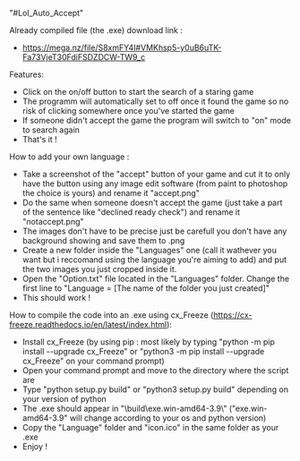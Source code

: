 "#Lol_Auto_Accept" 

Already compiled file (the .exe) download link : 
- https://mega.nz/file/S8xmFY4I#VMKhsp5-y0uB6uTK-Fa73VjeT30FdiFSDZDCW-TW9_c


Features:
- Click on the on/off button to start the search of a staring game
- The programm will automatically set to off once it found the game so no risk of clicking somewhere once you've started the game
- If someone didn't accept the game the program will switch to "on" mode to search again
- That's it !


How to add your own language :
- Take a screenshot of the "accept" button of your game and cut it to only have the button using any image edit software (from paint to photoshop the choice is yours) and rename it "accept.png"
- Do the same when someone doesn't accept the game (just take a part of the sentence like "declined ready check") and rename it "notaccept.png"
- The images don't have to be precise just be carefull you don't have any background showing and save them to .png
- Create a new folder inside the "Languages" one (call it wathever you want but i reccomand using the language you're aiming to add) and put the two images you just cropped inside it.
- Open the "Option.txt" file located in the "Languages" folder. Change the first line to "Language = [The name of the folder you just created]"
- This should work !


How to compile the code into an .exe using cx_Freeze (https://cx-freeze.readthedocs.io/en/latest/index.html): 
- Install cx_Freeze (by using pip : most likely by typing "python -m pip install --upgrade cx_Freeze" or "python3 -m pip install --upgrade cx_Freeze" on your command prompt) 
- Open your command prompt and move to the directory where the script are
- Type "python setup.py build" or "python3 setup.py build" depending on your version of python
- The .exe should appear in "\build\exe.win-amd64-3.9\\" ("exe.win-amd64-3.9" will change according to your os and python version)
- Copy the "Language" folder and "icon.ico" in the same folder as your .exe
- Enjoy !
